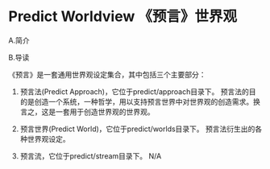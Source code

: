 # Predict Worldview 《预言》世界观

A.简介


B.导读

《预言》是一套通用世界观设定集合，其中包括三个主要部分：

1. 预言法(Predict Approach)，它位于predict/approach目录下。
	预言法的目的是创造一个系统，一种哲学，用以支持预言世界中对世界观的创造需求。换言之，这是一套用于创造世界观的世界观。

2. 预言世界(Predict World)，它位于predict/worlds目录下。
	预言法衍生出的各种世界观设定。

3. 预言流，它位于predict/stream目录下。
    N/A

